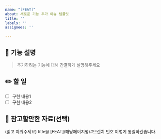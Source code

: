 ```yaml
---
name: "[FEAT]"
about: 새로운 기능 추가 이슈 템플릿
title: ''
labels: ''
assignees: ''

---
```


## 📄 기능 설명

> 추가하려는 기능에 대해 간결하게 설명해주세요

## ✏️ 할 일 

- [ ] 구현 내용1
- [ ] 구현 내용2

## 🫡 참고할만한 자료(선택)

(읽고 지워주세요)
title을 [FEAT]/해당페이지명/#브랜치 번호
이렇게 통일하겠습니다.
